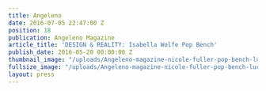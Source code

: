 ```yaml
---
title: Angeleno
date: 2016-07-05 22:47:00 Z
position: 18
publication: Angeleno Magazine
article_title: 'DESIGN & REALITY: Isabella Wolfe Pop Bench'
publish_date: 2016-05-20 00:00:00 Z
thumbnail_image: "/uploads/Angeleno-magazine-nicole-fuller-pop-bench-lucite-furniture-LEFT.jpg"
fullsize_image: "/uploads/Angeleno-magazine-nicole-fuller-pop-bench-lucite-furniture-LEFT.jpg"
layout: press
---
```



